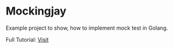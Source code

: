 # Mockingjay

Example project to show, how to implement mock test in Golang.

Full Tutorial: [Visit]()

